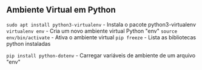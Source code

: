 ## Ambiente Virtual em Python 

`sudo apt install python3-virtualenv` - Instala o pacote python3-virtualenv
`virtualenv env` - Cria um novo ambiente virtual Python "env"
`source env/bin/activate` - Ativa o ambiente virtual
`pip freeze` - Lista as bibliotecas python instaladas

`pip install python-dotenv` - Carregar variáveis de ambiente de um arquivo "env"
